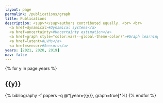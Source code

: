 ```yaml
---
layout: page
permalink: /publications/graph
title: Publications
description: <sup>*</sup>authors contributed equally. <br> <br>
  <a href=dynamical>#Dynamical systems</a>
  <a href=uncertainty>#Uncertainty estimation</a>
  <a href=graph style="color:var(--global-theme-color)">#Graph learning</a>
  <a href=latent>#LVMs</a>
  <a href=sensor>#Sensors</a>
years: [2021, 2020, 2019]
nav: false
---
```


<div class="publications">

{% for y in page.years %}
  <h2 class="year">{{y}}</h2>
  {% bibliography -f papers -q @*[year={{y}}, graph=true]*%}
{% endfor %}

</div>
